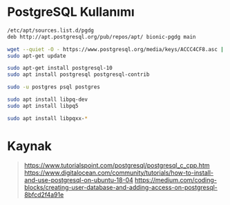 # PostgreSQL Kullanımı

```bash
/etc/apt/sources.list.d/pgdg
deb http://apt.postgresql.org/pub/repos/apt/ bionic-pgdg main

wget --quiet -O - https://www.postgresql.org/media/keys/ACCC4CF8.asc | sudo apt-key add -
sudo apt-get update

sudo apt-get install postgresql-10
sudo apt install postgresql postgresql-contrib

sudo -u postgres psql postgres

sudo apt install libpq-dev
sudo apt install libpq5

sudo apt install libpqxx-*
```

# Kaynak

> https://www.tutorialspoint.com/postgresql/postgresql_c_cpp.htm
> https://www.digitalocean.com/community/tutorials/how-to-install-and-use-postgresql-on-ubuntu-18-04
> https://medium.com/coding-blocks/creating-user-database-and-adding-access-on-postgresql-8bfcd2f4a91e
